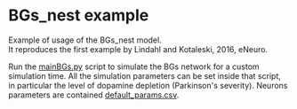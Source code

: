 # BGs_nest example
Example of usage of the BGs_nest model.  
It reproduces the first example by Lindahl and Kotaleski, 2016, eNeuro.

Run the [mainBGs.py](https://github.com/marcobiasizzo/BGs_nest_example/blob/main/mainBGs.py) script to simulate the BGs network for a custom simulation time. All the simulation parameters can be set inside that script, in particular the level of dopamine depletion (Parkinson's severity).
Neurons parameters are contained [default_params.csv](https://github.com/marcobiasizzo/BGs_nest/blob/d196227fcb219e459b285d6c6abb2b7fe0ba5e59/default_params.csv).
